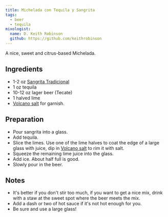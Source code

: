 ```yaml
---
title: Michelada con Tequila y Sangrita
tags:
  - beer
  - tequila
mixologist:
  name: D. Keith Robinson
  github: https://github.com/keithrobinson
---
```


A nice, sweet and citrus-based Michelada.

Ingredients
-----------
* 1-2 oz [Sangrita Tradicional](/extras/mixers/sangrita-tradicional.html)
* 1 oz tequila
* 10-12 oz lager beer (Tecate)
* 1 halved lime
* [Volcano salt](/extras/garnishes/volcano-salt.html) for garnish.

Preparation
-----------

* Pour sangrita into a glass.
* Add tequila.
* Slice the limes. Use one of the lime halves to coat the edge of a large glass with juice, dip in [Volcano salt](/extras/garnishes/volcano-salt.html) to rim it with salt.
* Squeeze the remaining lime juice into the glass.
* Add ice. About half full is good.
* Slowly pour in the beer.

Notes
-----------

* It's better if you don't stir too much, if you want to get a nice mix, drink with a staw at the sweet spot where the beer meets the mix.
* Add a dash or two of hot sauce if it's not hot enough for you.
* Be sure and use a large glass!
